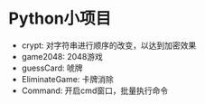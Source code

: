 # Python小项目
* crypt: 对字符串进行顺序的改变，以达到加密效果
* game2048: 2048游戏
* guessCard: 唬牌
* EliminateGame: 卡牌消除
* Command: 开启cmd窗口，批量执行命令
